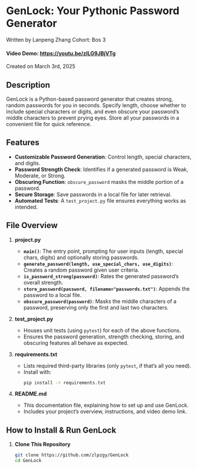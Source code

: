 # GenLock: Your Pythonic Password Generator
Written by Lanpeng Zhang
Cohort: Bos 3
#### Video Demo: https://youtu.be/zILG9JBjVTg
Created on March 3rd, 2025
## Description
GenLock is a Python-based password generator that creates strong, random passwords for you in seconds. Specify length, choose whether to include special characters or digits, and even obscure your password’s middle characters to prevent prying eyes. Store all your passwords in a convenient file for quick reference.

## Features
- **Customizable Password Generation**: Control length, special characters, and digits.  
- **Password Strength Check**: Identifies if a generated password is Weak, Moderate, or Strong.  
- **Obscuring Function**: `obscure_password` masks the middle portion of a password.  
- **Secure Storage**: Save passwords in a local file for later retrieval.  
- **Automated Tests**: A `test_project.py` file ensures everything works as intended.

## File Overview
1. **project.py**  
   - **`main()`**: The entry point, prompting for user inputs (length, special chars, digits) and optionally storing passwords.  
   - **`generate_password(length, use_special_chars, use_digits)`**: Creates a random password given user criteria.  
   - **`is_password_strong(password)`**: Rates the generated password’s overall strength.  
   - **`store_password(password, filename="passwords.txt")`**: Appends the password to a local file.  
   - **`obscure_password(password)`**: Masks the middle characters of a password, preserving only the first and last two characters.

2. **test_project.py**  
   - Houses unit tests (using `pytest`) for each of the above functions.  
   - Ensures the password generation, strength checking, storing, and obscuring features all behave as expected.

3. **requirements.txt**  
   - Lists required third-party libraries (only `pytest`, if that’s all you need).  
   - Install with:
     ```bash
     pip install -r requirements.txt
     ```

4. **README.md**  
   - This documentation file, explaining how to set up and use GenLock.  
   - Includes your project’s overview, instructions, and video demo link.

## How to Install & Run GenLock
1. **Clone This Repository**  
   ```bash
   git clone https://github.com/zlpzgy/GenLock
   cd GenLock
